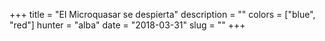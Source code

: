 +++
title = "El Microquasar se despierta"
description = ""
colors = ["blue", "red"]
hunter = "alba"
date = "2018-03-31"
slug = ""
+++
